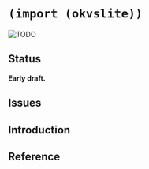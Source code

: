 # `(import (okvslite))`

![TODO](TODO)

## Status

**Early draft.**

## Issues

## Introduction

## Reference
